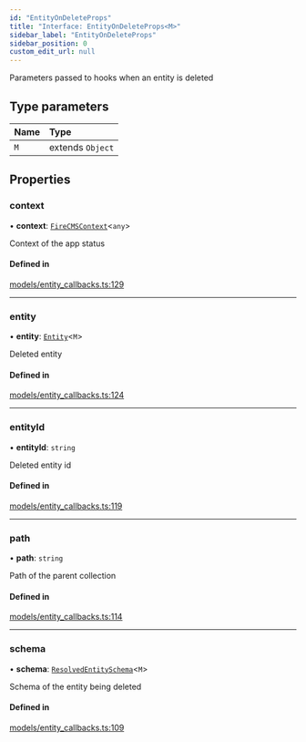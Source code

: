 ```yaml
---
id: "EntityOnDeleteProps"
title: "Interface: EntityOnDeleteProps<M>"
sidebar_label: "EntityOnDeleteProps"
sidebar_position: 0
custom_edit_url: null
---
```


Parameters passed to hooks when an entity is deleted

## Type parameters

| Name | Type |
| :------ | :------ |
| `M` | extends `Object` |

## Properties

### context

• **context**: [`FireCMSContext`](FireCMSContext)<`any`\>

Context of the app status

#### Defined in

[models/entity_callbacks.ts:129](https://github.com/Camberi/firecms/blob/2d60fba/src/models/entity_callbacks.ts#L129)

___

### entity

• **entity**: [`Entity`](Entity)<`M`\>

Deleted entity

#### Defined in

[models/entity_callbacks.ts:124](https://github.com/Camberi/firecms/blob/2d60fba/src/models/entity_callbacks.ts#L124)

___

### entityId

• **entityId**: `string`

Deleted entity id

#### Defined in

[models/entity_callbacks.ts:119](https://github.com/Camberi/firecms/blob/2d60fba/src/models/entity_callbacks.ts#L119)

___

### path

• **path**: `string`

Path of the parent collection

#### Defined in

[models/entity_callbacks.ts:114](https://github.com/Camberi/firecms/blob/2d60fba/src/models/entity_callbacks.ts#L114)

___

### schema

• **schema**: [`ResolvedEntitySchema`](../types/ResolvedEntitySchema)<`M`\>

Schema of the entity being deleted

#### Defined in

[models/entity_callbacks.ts:109](https://github.com/Camberi/firecms/blob/2d60fba/src/models/entity_callbacks.ts#L109)
